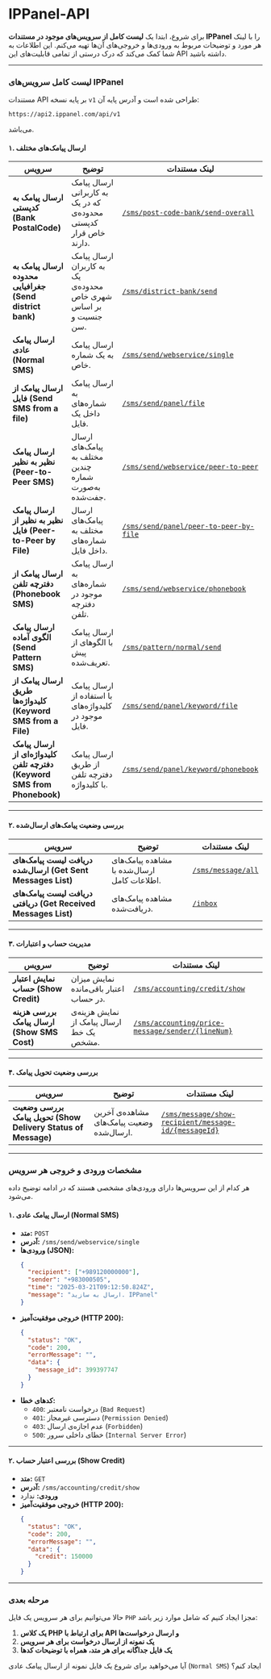 # IPPanel-API

برای شروع، ابتدا یک **لیست کامل از سرویس‌های موجود در مستندات IPPanel** را با لینک هر مورد و توضیحات مربوط به ورودی‌ها و خروجی‌های آن‌ها تهیه می‌کنم. این اطلاعات به شما کمک می‌کند که درک درستی از تمامی قابلیت‌های این API داشته باشید.

---

### **لیست کامل سرویس‌های IPPanel**
مستندات API بر پایه نسخه `v1` طراحی شده است و آدرس پایه آن:
```plaintext
https://api2.ippanel.com/api/v1
```
می‌باشد.

#### **۱. ارسال پیامک‌های مختلف**
| سرویس | توضیح | لینک مستندات |
|------|------|------|
| **ارسال پیامک به کدپستی (Bank PostalCode)** | ارسال پیامک به کاربرانی که در یک محدوده‌ی کدپستی خاص قرار دارند. | [`/sms/post-code-bank/send-overall`](https://docs.ippanel.com) |
| **ارسال پیامک به محدوده جغرافیایی (Send district bank)** | ارسال پیامک به کاربران یک محدوده‌ی شهری خاص بر اساس جنسیت و سن. | [`/sms/district-bank/send`](https://docs.ippanel.com) |
| **ارسال پیامک عادی (Normal SMS)** | ارسال پیامک به یک شماره خاص. | [`/sms/send/webservice/single`](https://docs.ippanel.com) |
| **ارسال پیامک از فایل (Send SMS from a file)** | ارسال پیامک به شماره‌های داخل یک فایل. | [`/sms/send/panel/file`](https://docs.ippanel.com) |
| **ارسال پیامک نظیر به نظیر (Peer-to-Peer SMS)** | ارسال پیامک‌های مختلف به چندین شماره به‌صورت جفت‌شده. | [`/sms/send/webservice/peer-to-peer`](https://docs.ippanel.com) |
| **ارسال پیامک نظیر به نظیر از فایل (Peer-to-Peer by File)** | ارسال پیامک‌های مختلف به شماره‌های داخل فایل. | [`/sms/send/panel/peer-to-peer-by-file`](https://docs.ippanel.com) |
| **ارسال پیامک از دفترچه تلفن (Phonebook SMS)** | ارسال پیامک به شماره‌های موجود در دفترچه تلفن. | [`/sms/send/webservice/phonebook`](https://docs.ippanel.com) |
| **ارسال پیامک الگوی آماده (Send Pattern SMS)** | ارسال پیامک با الگوهای از پیش تعریف‌شده. | [`/sms/pattern/normal/send`](https://docs.ippanel.com) |
| **ارسال پیامک از طریق کلیدواژه‌ها (Keyword SMS from a File)** | ارسال پیامک با استفاده از کلیدواژه‌های موجود در فایل. | [`/sms/send/panel/keyword/file`](https://docs.ippanel.com) |
| **ارسال پیامک کلیدواژه‌ای از دفترچه تلفن (Keyword SMS from Phonebook)** | ارسال پیامک از طریق دفترچه تلفن با کلیدواژه. | [`/sms/send/panel/keyword/phonebook`](https://docs.ippanel.com) |

---

#### **۲. بررسی وضعیت پیامک‌های ارسال‌شده**
| سرویس | توضیح | لینک مستندات |
|------|------|------|
| **دریافت لیست پیامک‌های ارسال‌شده (Get Sent Messages List)** | مشاهده پیامک‌های ارسال‌شده با اطلاعات کامل. | [`/sms/message/all`](https://docs.ippanel.com) |
| **دریافت لیست پیامک‌های دریافتی (Get Received Messages List)** | مشاهده پیامک‌های دریافت‌شده. | [`/inbox`](https://docs.ippanel.com) |

---

#### **۳. مدیریت حساب و اعتبارات**
| سرویس | توضیح | لینک مستندات |
|------|------|------|
| **نمایش اعتبار حساب (Show Credit)** | نمایش میزان اعتبار باقی‌مانده در حساب. | [`/sms/accounting/credit/show`](https://docs.ippanel.com) |
| **بررسی هزینه ارسال پیامک (Show SMS Cost)** | نمایش هزینه‌ی ارسال پیامک از یک خط مشخص. | [`/sms/accounting/price-message/sender/{lineNum}`](https://docs.ippanel.com) |

---

#### **۴. بررسی وضعیت تحویل پیامک**
| سرویس | توضیح | لینک مستندات |
|------|------|------|
| **بررسی وضعیت تحویل پیامک (Show Delivery Status of Message)** | مشاهده‌ی آخرین وضعیت پیامک‌های ارسال‌شده. | [`/sms/message/show-recipient/message-id/{messageId}`](https://docs.ippanel.com) |

---

### **مشخصات ورودی و خروجی هر سرویس**
هر کدام از این سرویس‌ها دارای ورودی‌های مشخصی هستند که در ادامه توضیح داده می‌شود.

#### **۱. ارسال پیامک عادی (Normal SMS)**
- **متد:** `POST`
- **آدرس:** `/sms/send/webservice/single`
- **ورودی‌ها (JSON):**
  ```json
  {
    "recipient": ["+989120000000"],
    "sender": "+983000505",
    "time": "2025-03-21T09:12:50.824Z",
    "message": "ارسال به سازید. IPPanel"
  }
  ```
- **خروجی موفقیت‌آمیز (HTTP 200):**
  ```json
  {
    "status": "OK",
    "code": 200,
    "errorMessage": "",
    "data": {
      "message_id": 399397747
    }
  }
  ```
- **کدهای خطا:**
  - `400`: درخواست نامعتبر (`Bad Request`)
  - `401`: دسترسی غیرمجاز (`Permission Denied`)
  - `403`: عدم اجازه‌ی ارسال (`Forbidden`)
  - `500`: خطای داخلی سرور (`Internal Server Error`)

---

#### **۲. بررسی اعتبار حساب (Show Credit)**
- **متد:** `GET`
- **آدرس:** `/sms/accounting/credit/show`
- **ورودی:** ندارد
- **خروجی موفقیت‌آمیز (HTTP 200):**
  ```json
  {
    "status": "OK",
    "code": 200,
    "errorMessage": "",
    "data": {
      "credit": 150000
    }
  }
  ```

---

### **مرحله بعدی**
حالا می‌توانیم برای هر سرویس یک فایل `PHP` مجزا ایجاد کنیم که شامل موارد زیر باشد:
1. **یک کلاس PHP برای ارتباط با API و ارسال درخواست‌ها**
2. **یک نمونه از ارسال درخواست برای هر سرویس**
3. **یک فایل جداگانه برای هر متد، همراه با توضیحات کدها**

آیا می‌خواهید برای شروع یک فایل نمونه از ارسال پیامک عادی (`Normal SMS`) ایجاد کنم؟